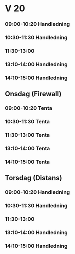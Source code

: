 # V 20
### 09:00-10:20 Handledning
### 10:30-11:30 Handledning
### 11:30-13:00 
### 13:10-14:00 Handledning
### 14:10-15:00 Handledning

## Onsdag (Firewall)
### 09:00-10:20 Tenta
### 10:30-11:30 Tenta
### 11:30-13:00 Tenta
### 13:10-14:00 Tenta
### 14:10-15:00 Tenta

  
## Torsdag (Distans)
### 09:00-10:20 Handledning
### 10:30-11:30 Handledning
### 11:30-13:00 
### 13:10-14:00 Handledning
### 14:10-15:00 Handledning
